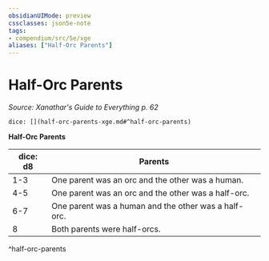 ```yaml
---
obsidianUIMode: preview
cssclasses: json5e-note
tags:
- compendium/src/5e/xge
aliases: ["Half-Orc Parents"]
---
```

# Half-Orc Parents
*Source: Xanathar's Guide to Everything p. 62* 

`dice: [](half-orc-parents-xge.md#^half-orc-parents)`

**Half-Orc Parents**

| dice: d8 | Parents |
|----------|---------|
| 1-3 | One parent was an orc and the other was a human. |
| 4-5 | One parent was an orc and the other was a half-orc. |
| 6-7 | One parent was a human and the other was a half-orc. |
| 8 | Both parents were half-orcs. |
^half-orc-parents